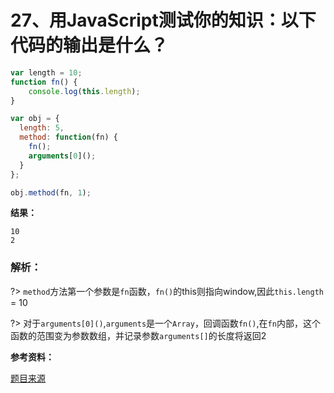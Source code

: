 # 27、用JavaScript测试你的知识：以下代码的输出是什么？

```js
var length = 10;
function fn() {
	console.log(this.length);
}

var obj = {
  length: 5,
  method: function(fn) {
    fn();
    arguments[0]();
  }
};

obj.method(fn, 1);
```

**结果：**
```
10
2
```

### 解析：

?> `method`方法第一个参数是`fn`函数，`fn()`的this则指向window,因此`this.length` = 10

?> 对于`arguments[0]()`,`arguments`是一个`Array`，回调函数`fn()`,在`fn`内部，这个函数的范围变为参数数组，并记录参数`arguments[]`的长度将返回2

**参考资料：**

[题目来源](https://www.toptal.com/javascript/interview-questions)